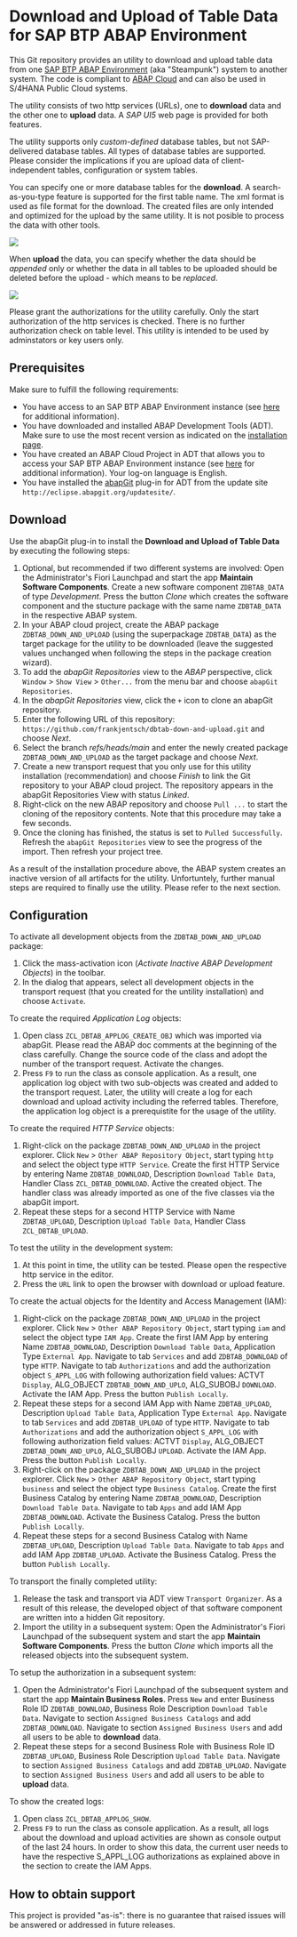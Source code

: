# Download and Upload of Table Data for SAP BTP ABAP Environment
This Git repository provides an utility to download and upload table data from one [SAP BTP ABAP Environment](https://community.sap.com/topics/btp-abap-environment)  (aka "Steampunk") system to another system. The code is compliant to [ABAP Cloud](https://community.sap.com/topics/abap) and can also be used in S/4HANA Public Cloud systems.

The utility consists of two http services (URLs), one to **download** data and the other one to **upload** data. A *SAP UI5* web page is provided for both features.

The utility supports only *custom-defined* database tables, but not SAP-delivered database tables. All types of database tables are supported. Please consider the implications if you are upload data of client-independent tables, configuration or system tables.

You can specify one or more database tables for the **download**. A search-as-you-type feature is supported for the first table name. The xml format is used as file format for the download. The created files are only intended and optimized for the upload by the same utility. It is not posible to process the data with other tools. 

![](png/download.png)

When **upload** the data, you can specify whether the data should be *appended* only or whether the data in all tables to be uploaded should be deleted before the upload - which means to be *replaced*.

![](png/upload.png)

Please grant the authorizations for the utility carefully. Only the start authorization of the http services is checked. There is no further authorization check on table level. This utility is intended to be used by adminstators or key users only.

## Prerequisites
Make sure to fulfill the following requirements:
* You have access to an SAP BTP ABAP Environment instance (see [here](https://blogs.sap.com/2018/09/04/sap-cloud-platform-abap-environment) for additional information).
* You have downloaded and installed ABAP Development Tools (ADT). Make sure to use the most recent version as indicated on the [installation page](https://tools.hana.ondemand.com/#abap). 
* You have created an ABAP Cloud Project in ADT that allows you to access your SAP BTP ABAP Environment instance (see [here](https://help.sap.com/viewer/5371047f1273405bb46725a417f95433/Cloud/en-US/99cc54393e4c4e77a5b7f05567d4d14c.html) for additional information). Your log-on language is English.
* You have installed the [abapGit](https://github.com/abapGit/eclipse.abapgit.org) plug-in for ADT from the update site `http://eclipse.abapgit.org/updatesite/`.

## Download
Use the abapGit plug-in to install the **Download and Upload of Table Data** by executing the following steps:
1. Optional, but recommended if two different systems are involved: Open the Administrator's Fiori Launchpad and start the app **Maintain Software Components**. Create a new software component `ZDBTAB_DATA` of type *Development*. Press the button *Clone* which creates the software component and the stucture package with the same name `ZDBTAB_DATA` in the respective ABAP system.
2. In your ABAP cloud project, create the ABAP package `ZDBTAB_DOWN_AND_UPLOAD` (using the superpackage `ZDBTAB_DATA`) as the target package for the utility to be downloaded (leave the suggested values unchanged when following the steps in the package creation wizard).
3. To add the <em>abapGit Repositories</em> view to the <em>ABAP</em> perspective, click `Window` > `Show View` > `Other...` from the menu bar and choose `abapGit Repositories`.
4. In the <em>abapGit Repositories</em> view, click the `+` icon to clone an abapGit repository.
5. Enter the following URL of this repository: `https://github.com/frankjentsch/dbtab-down-and-upload.git` and choose <em>Next</em>.
6. Select the branch <em>refs/heads/main</em> and enter the newly created package `ZDBTAB_DOWN_AND_UPLOAD` as the target package and choose <em>Next</em>.
7. Create a new transport request that you only use for this utility installation (recommendation) and choose <em>Finish</em> to link the Git repository to your ABAP cloud project. The repository appears in the abapGit Repositories View with status <em>Linked</em>.
8. Right-click on the new ABAP repository and choose `Pull ...` to start the cloning of the repository contents. Note that this procedure may take a few seconds. 
9. Once the cloning has finished, the status is set to `Pulled Successfully`. Refresh the `abapGit Repositories` view to see the progress of the import. Then refresh your project tree. 

As a result of the installation procedure above, the ABAP system creates an inactive version of all artifacts for the utility. Unfortuntely, further manual steps are required to finally use the utility. Please refer to the next section.

## Configuration

To activate all development objects from the `ZDBTAB_DOWN_AND_UPLOAD` package: 
1. Click the mass-activation icon (<em>Activate Inactive ABAP Development Objects</em>) in the toolbar.  
2. In the dialog that appears, select all development objects in the transport request (that you created for the untility installation) and choose `Activate`. 

To create the required *Application Log* objects:
1. Open class `ZCL_DBTAB_APPLOG_CREATE_OBJ` which was imported via abapGit. Please read the ABAP doc comments at the beginning of the class carefully. Change the source code of the class and adopt the number of the transport request. Activate the changes.
2. Press `F9` to run the class as console application. As a result, one application log object with two sub-objects was created and added to the transport request. Later, the utility will create a log for each download and upload activity including the referred tables. Therefore, the application log object is a prerequistite for the usage of the utility.

To create the required *HTTP Service* objects:
1. Right-click on the package `ZDBTAB_DOWN_AND_UPLOAD` in the project explorer. Click `New` > `Other ABAP Repository Object`, start typing `http` and select the object type `HTTP Service`. Create the first HTTP Service by entering Name `ZDBTAB_DOWNLOAD`, Description `Download Table Data`, Handler Class `ZCL_DBTAB_DOWNLOAD`. Active the created object. The handler class was already imported as one of the five classes via the abapGit import.
2. Repeat these steps for a second HTTP Service with Name `ZDBTAB_UPLOAD`, Description `Upload Table Data`, Handler Class `ZCL_DBTAB_UPLOAD`. 

To test the utility in the development system:
1. At this point in time, the utility can be tested. Please open the respective http service in the editor.
2. Press the `URL` link to open the browser with download or upload feature.

To create the actual objects for the Identity and Access Management (IAM):
1. Right-click on the package `ZDBTAB_DOWN_AND_UPLOAD` in the project explorer. Click `New` > `Other ABAP Repository Object`, start typing `iam` and select the object type `IAM App`. Create the first IAM App by entering Name `ZDBTAB_DOWNLOAD`, Description `Download Table Data`, Application Type `External App`. Navigate to tab `Services` and add `ZDBTAB_DOWNLOAD` of type `HTTP`. Navigate to tab `Authorizations` and add the authorization object `S_APPL_LOG` with following authorization field values: ACTVT `Display`, ALG_OBJECT `ZDBTAB_DOWN_AND_UPLO`, ALG_SUBOBJ `DOWNLOAD`. Activate the IAM App. Press the button `Publish Locally`.
2. Repeat these steps for a second IAM App with Name `ZDBTAB_UPLOAD`, Description `Upload Table Data`, Application Type `External App`. Navigate to tab `Services` and add `ZDBTAB_UPLOAD` of type `HTTP`. Navigate to tab `Authorizations` and add the authorization object `S_APPL_LOG` with following authorization field values: ACTVT `Display`, ALG_OBJECT `ZDBTAB_DOWN_AND_UPLO`, ALG_SUBOBJ `UPLOAD`. Activate the IAM App. Press the button `Publish Locally`.
3. Right-click on the package `ZDBTAB_DOWN_AND_UPLOAD` in the project explorer. Click `New` > `Other ABAP Repository Object`, start typing `business` and select the object type `Business Catalog`. Create the first Business Catalog by entering Name `ZDBTAB_DOWNLOAD`, Description `Download Table Data`. Navigate to tab `Apps` and add IAM App `ZDBTAB_DOWNLOAD`. Activate the Business Catalog. Press the button `Publish Locally`.
4. Repeat these steps for a second Business Catalog with Name `ZDBTAB_UPLOAD`, Description `Upload Table Data`. Navigate to tab `Apps` and add IAM App `ZDBTAB_UPLOAD`. Activate the Business Catalog. Press the button `Publish Locally`.

To transport the finally completed utility:
1. Release the task and transport via ADT view `Transport Organizer`. As a result of this release, the developed object of that software component are written into a hidden Git repository.
2. Import the utility in a subsequent system: Open the Administrator's Fiori Launchpad of the subsequent system and start the app **Maintain Software Components**. Press the button *Clone* which imports all the released objects into the subsequent system.

To setup the authorization in a subsequent system:
1. Open the Administrator's Fiori Launchpad of the subsequent system and start the app **Maintain Business Roles**. Press `New` and enter Business Role ID `ZDBTAB_DOWNLOAD`, Business Role Description `Download Table Data`. Navigate to section `Assigned Business Catalogs` and add `ZDBTAB_DOWNLOAD`. Navigate to section `Assigned Business Users` and add all users to be able to **download** data.
2. Repeat these steps for a second Business Role with Business Role ID `ZDBTAB_UPLOAD`, Business Role Description `Upload Table Data`. Navigate to section `Assigned Business Catalogs` and add `ZDBTAB_UPLOAD`. Navigate to section `Assigned Business Users` and add all users to be able to **upload** data.

To show the created logs:
1. Open class `ZCL_DBTAB_APPLOG_SHOW`.
2. Press `F9` to run the class as console application. As a result, all logs about the download and upload activities are shown as console output of the last 24 hours. In order to show this data, the current user needs to have the respective S_APPL_LOG authorizations as explained above in the section to create the IAM Apps.

## How to obtain support
This project is provided "as-is": there is no guarantee that raised issues will be answered or addressed in future releases.
